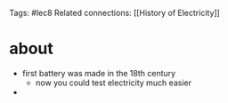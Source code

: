 Tags: #lec8 
Related connections: [[History of Electricity]]

# about
- first battery was made in the 18th century
	- now you could test electricity much easier
- 
